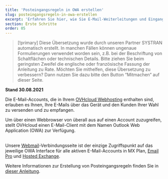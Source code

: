 ```yaml
---
title: 'Posteingangsregeln in OWA erstellen'
slug: posteingangsregeln-in-owa-erstellen
excerpt: 'Erfahren Sie hier, wie Sie E-Mail-Weiterleitungen und Eingangsfilter in OWA verwenden'
section: Erste Schritte
order: 05
---
```


> [!primary]
> Diese Übersetzung wurde durch unseren Partner SYSTRAN automatisch erstellt. In manchen Fällen können ungenaue Formulierungen verwendet worden sein, z.B. bei der Beschriftung von Schaltflächen oder technischen Details. Bitte ziehen Sie beim geringsten Zweifel die englische oder französische Fassung der Anleitung zu Rate. Möchten Sie mithelfen, diese Übersetzung zu verbessern? Dann nutzen Sie dazu bitte den Button “Mitmachen“ auf dieser Seite.
>

**Stand 30.08.2021**

Die E-Mail-Accounts, die in Ihrem [OVHcloud Webhosting](https://www.ovhcloud.com/de/web-hosting/) enthalten sind, erlauben es Ihnen, Ihre E-Mails über das Gerät und den Kunden Ihrer Wahl zu versenden und zu empfangen.

Um über einen Webbrowser von überall aus auf einen Account zuzugreifen, stellt OVHcloud einen E-Mail-Client mit dem Namen Outlook Web Application (OWA) zur Verfügung.

<br>Unsere [Webmail](https://www.ovh.de/mail/)-Verbindungsseite ist der einzige Zugriffspunkt auf das jeweilige OWA Interface für alle aktiven E-Mail-Accounts in MX Plan, [Email Pro](https://www.ovhcloud.com/de/emails/email-pro/) und [Hosted Exchange](https://www.ovhcloud.com/de/emails/hosted-exchange/).


Weitere Informationen zur Erstellung von Posteingangsregeln finden Sie in [dieser Anleitung](https://docs.ovh.com/de/microsoft-collaborative-solutions/posteingangsregeln-in-owa-erstellen/).
